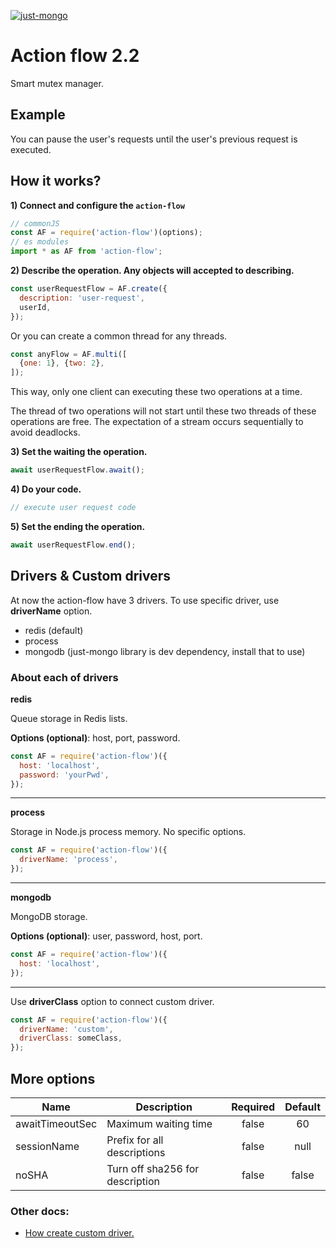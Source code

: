 [![just-mongo](https://img.shields.io/npm/v/action-flow.svg?style=flat-square)](https://www.npmjs.com/package/action-flow/)

# Action flow 2.2

Smart mutex manager.

## Example

You can pause the user's requests until the user's previous request is executed.

## How it works?

**1) Connect and configure the `action-flow`**

```javascript
// commonJS
const AF = require('action-flow')(options);
// es modules
import * as AF from 'action-flow';
```

**2) Describe the operation. Any objects will accepted to describing.**

```javascript
const userRequestFlow = AF.create({
  description: 'user-request',
  userId,
});
```

Or you can create a common thread for any threads.

```javascript
const anyFlow = AF.multi([
  {one: 1}, {two: 2},
]);
```

This way, only one client can executing these two operations at a time.

The thread of two operations will not start until these two threads of these operations are free. The expectation of a stream occurs sequentially to avoid deadlocks.

**3) Set the waiting the operation.**

```javascript
await userRequestFlow.await();
```

**4) Do your code.**

```javascript
// execute user request code
```

**5) Set the ending the operation.**

```javascript
await userRequestFlow.end();
```

## Drivers & Custom drivers

At now the action-flow have 3 drivers. To use specific driver, use **driverName** option.

- redis (default)
- process
- mongodb (just-mongo library is dev dependency, install that to use) 

### About each of drivers

**redis**

Queue storage in Redis lists.

**Options (optional)**: host, port, password.

```javascript
const AF = require('action-flow')({
  host: 'localhost',
  password: 'yourPwd',
});
```

-----

**process**

Storage in Node.js process memory. No specific options.

```javascript
const AF = require('action-flow')({
  driverName: 'process',
});
```

-----

**mongodb**

MongoDB storage. 

**Options (optional)**: user, password, host, port.

```javascript
const AF = require('action-flow')({
  host: 'localhost',
});
```

------

Use **driverClass** option to connect custom driver.

```javascript
const AF = require('action-flow')({
  driverName: 'custom',
  driverClass: someClass,
});
```

## More options

| Name 	| Description 	| Required 	| Default 	|
|-----------------	|----------------------	|:--------:	|:-------:	|
| awaitTimeoutSec 	| Maximum waiting time 	| false 	| 60 	|
| sessionName 	| Prefix for all descriptions	| false 	| null 	|
| noSHA | Turn off sha256 for description	| false 	| false |

### Other docs:

- [How create custom driver.](https://github.com/deviun/action-flow/tree/master/docs/create-custom-driver.md)
